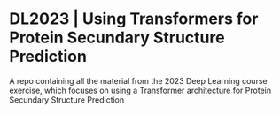 # DL2023 | Using Transformers for Protein Secundary Structure Prediction

A repo containing all the material from the 2023 Deep Learning course exercise, which focuses on using a Transformer architecture for Protein Secundary Structure Prediction
